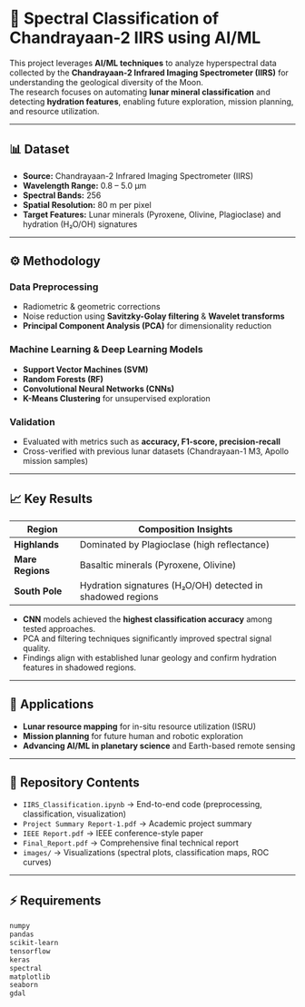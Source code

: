# 🌙 Spectral Classification of Chandrayaan-2 IIRS using AI/ML

This project leverages **AI/ML techniques** to analyze hyperspectral data collected by the **Chandrayaan-2 Infrared Imaging Spectrometer (IIRS)** for understanding the geological diversity of the Moon.  
The research focuses on automating **lunar mineral classification** and detecting **hydration features**, enabling future exploration, mission planning, and resource utilization.  

---

## 📊 Dataset
- **Source:** Chandrayaan-2 Infrared Imaging Spectrometer (IIRS)  
- **Wavelength Range:** 0.8 – 5.0 µm  
- **Spectral Bands:** 256  
- **Spatial Resolution:** 80 m per pixel  
- **Target Features:** Lunar minerals (Pyroxene, Olivine, Plagioclase) and hydration (H₂O/OH) signatures  

---

## ⚙️ Methodology

### Data Preprocessing
- Radiometric & geometric corrections  
- Noise reduction using **Savitzky-Golay filtering** & **Wavelet transforms**  
- **Principal Component Analysis (PCA)** for dimensionality reduction  

### Machine Learning & Deep Learning Models
- **Support Vector Machines (SVM)**  
- **Random Forests (RF)**  
- **Convolutional Neural Networks (CNNs)**  
- **K-Means Clustering** for unsupervised exploration  

### Validation
- Evaluated with metrics such as **accuracy, F1-score, precision-recall**  
- Cross-verified with previous lunar datasets (Chandrayaan-1 M3, Apollo mission samples)  

---

## 📈 Key Results

| Region            | Composition Insights |
|-------------------|-----------------------|
| **Highlands**     | Dominated by Plagioclase (high reflectance) |
| **Mare Regions**  | Basaltic minerals (Pyroxene, Olivine) |
| **South Pole**    | Hydration signatures (H₂O/OH) detected in shadowed regions |

- **CNN** models achieved the **highest classification accuracy** among tested approaches.  
- PCA and filtering techniques significantly improved spectral signal quality.  
- Findings align with established lunar geology and confirm hydration features in shadowed regions.  

---

## 🚀 Applications
- **Lunar resource mapping** for in-situ resource utilization (ISRU)  
- **Mission planning** for future human and robotic exploration  
- **Advancing AI/ML in planetary science** and Earth-based remote sensing  

---

## 📂 Repository Contents
- `IIRS_Classification.ipynb` → End-to-end code (preprocessing, classification, visualization)  
- `Project Summary Report-1.pdf` → Academic project summary  
- `IEEE Report.pdf` → IEEE conference-style paper  
- `Final_Report.pdf` → Comprehensive final technical report  
- `images/` → Visualizations (spectral plots, classification maps, ROC curves)  

---

## ⚡ Requirements
```txt
numpy
pandas
scikit-learn
tensorflow
keras
spectral
matplotlib
seaborn
gdal
